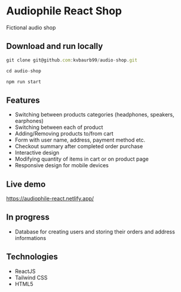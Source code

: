 # Audiophile React Shop

Fictional audio shop

## Download and run locally

```javascript
git clone git@github.com:kvbaurb99/audio-shop.git

cd audio-shop

npm run start
```

## Features

- Switching between products categories (headphones, speakers, earphones)
- Switching between each of product
- Adding/Removing products to/from cart
- Form with user name, address, payment method etc.
- Checkout summary after completed order purchase
- Interactive design
- Modifying quantity of items in cart or on product page
- Responsive design for mobile devices

## Live demo

https://audiophile-react.netlify.app/

## In progress

- Database for creating users and storing their orders and address informations

## Technologies

- ReactJS
- Tailwind CSS
- HTML5

